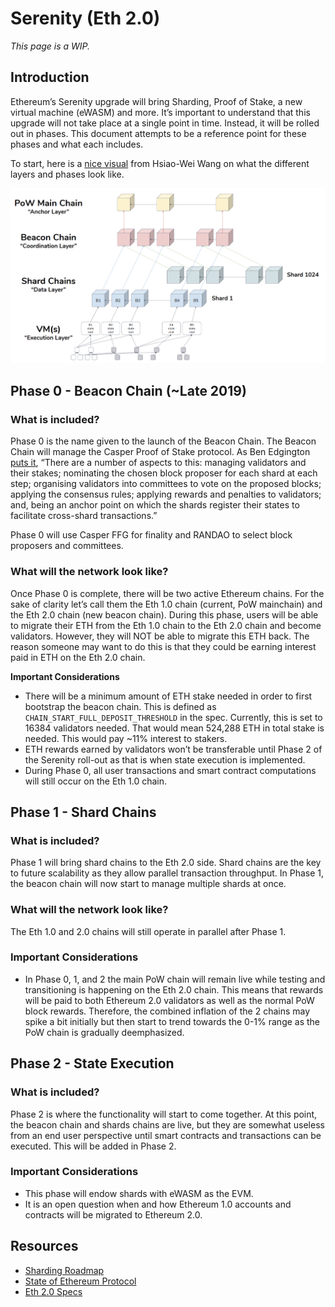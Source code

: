 # Serenity \(Eth 2.0\)

_This page is a WIP._

## Introduction

Ethereum’s Serenity upgrade will bring Sharding, Proof of Stake, a new virtual machine \(eWASM\) and more. It’s important to understand that this upgrade will not take place at a single point in time. Instead, it will be rolled out in phases. This document attempts to be a reference point for these phases and what each includes.

To start, here is a [nice visual](https://docs.google.com/presentation/d/1G5UZdEL71XAkU5B2v-TC3lmGaRIu2P6QSeF8m3wg6MU/edit#slide=id.g3c326bb661_0_58) from Hsiao-Wei Wang on what the different layers and phases look like.

![](../../.gitbook/assets/screen-shot-2018-12-10-at-2.01.26-pm.png)

## Phase 0 - Beacon Chain \(~Late 2019\)

### **What is included?**

Phase 0 is the name given to the launch of the Beacon Chain. The Beacon Chain will manage the Casper Proof of Stake protocol. As Ben Edgington [puts it](https://media.consensys.net/state-of-ethereum-protocol-2-the-beacon-chain-c6b6a9a69129), “There are a number of aspects to this: managing validators and their stakes; nominating the chosen block proposer for each shard at each step; organising validators into committees to vote on the proposed blocks; applying the consensus rules; applying rewards and penalties to validators; and, being an anchor point on which the shards register their states to facilitate cross-shard transactions.”

Phase 0 will use Casper FFG for finality and RANDAO to select block proposers and committees.

### **What will the network look like?**

Once Phase 0 is complete, there will be two active Ethereum chains. For the sake of clarity let’s call them the Eth 1.0 chain \(current, PoW mainchain\) and the Eth 2.0 chain \(new beacon chain\). During this phase, users will be able to migrate their ETH from the Eth 1.0 chain to the Eth 2.0 chain and become validators. However, they will NOT be able to migrate this ETH back. The reason someone may want to do this is that they could be earning interest paid in ETH on the Eth 2.0 chain.

**Important Considerations**

* There will be a minimum amount of ETH stake needed in order to first bootstrap the beacon chain. This is defined as `CHAIN_START_FULL_DEPOSIT_THRESHOLD` in the spec. Currently, this is set to 16384 validators needed. That would mean 524,288 ETH in total stake is needed. This would pay ~11% interest to stakers.
* ETH rewards earned by validators won’t be transferable until Phase 2 of the Serenity roll-out as that is when state execution is implemented.
* During Phase 0, all user transactions and smart contract computations will still occur on the Eth 1.0 chain.

## Phase 1 - Shard Chains

### What is included?

Phase 1 will bring shard chains to the Eth 2.0 side. Shard chains are the key to future scalability as they allow parallel transaction throughput. In Phase 1, the beacon chain will now start to manage multiple shards at once.

### What will the network look like?

The Eth 1.0 and 2.0 chains will still operate in parallel after Phase 1.

### Important Considerations

* In Phase 0, 1, and 2 the main PoW chain will remain live while testing and transitioning is happening on the Eth 2.0 chain. This means that rewards will be paid to both Ethereum 2.0 validators as well as the normal PoW block rewards. Therefore, the combined inflation of the 2 chains may spike a bit initially but then start to trend towards the 0-1% range as the PoW chain is gradually deemphasized.

## Phase 2 - State Execution

### What is included?

Phase 2 is where the functionality will start to come together. At this point, the beacon chain and shards chains are live, but they are somewhat useless from an end user perspective until smart contracts and transactions can be executed. This will be added in Phase 2.

### Important Considerations

* This phase will endow shards with eWASM as the EVM.
* It is an open question when and how Ethereum 1.0 accounts and contracts will be migrated to Ethereum 2.0.

## Resources

* [Sharding Roadmap](https://github.com/ethereum/wiki/wiki/Sharding-roadmap#strongphase-3strong-light-client-state-protocol)
* [State of Ethereum Protocol](https://media.consensys.net/state-of-ethereum-protocol-2-the-beacon-chain-c6b6a9a69129)
* [Eth 2.0 Specs](https://github.com/ethereum/eth2.0-specs)
